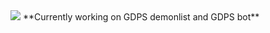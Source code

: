 <img src="https://media.tenor.com/fTTVgygGDh8AAAAC/kitty-cat-sandwich.gif">
**Currently working on GDPS demonlist and GDPS bot**
